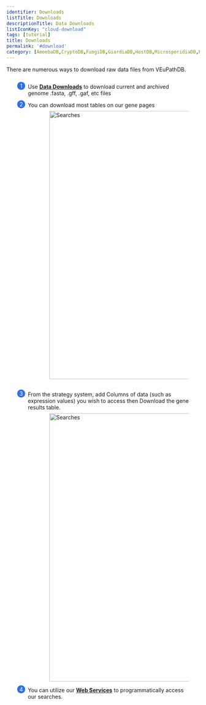 ```yaml
---
identifier: Downloads
listTitle: Downloads
descriptionTitle: Data Downloads
listIconKey: "cloud-download"
tags: [tutorial]
title: Downloads
permalink: '#download'
category: [AmoebaDB,CryptoDB,FungiDB,GiardiaDB,HostDB,MicrosporidiaDB,PiroplasmaDB,PlasmoDB,SchistoDB,ToxoDB,TrichDB,TriTrypDB,VectorBase]
---
```

<style>
  .downloads-feature {
    margin: auto;
  }
  .downloads-feature--panels {
    display: flex;
    flex-wrap: wrap;
    align-items: flex-start;
    counter-reset: panel;
  }
  .downloads-feature--panels > * {
    overflow: hidden;
    margin: 0 2em;
  }
  .downloads-feature--panels > * > div {
    margin-top: 1em;
    margin-left: 2em;
    position: relative;
  }
  .downloads-feature--panels > * img {
    margin-left: 2em;
  }
  .downloads-feature--panels > * > div:before {
    counter-increment: panel;
    content: counter(panel);
    background: #3171d8;
    border-radius: 1em;
    height: 1.5em;
    width: 1.5em;
    display: inline-flex;
    justify-content: center;
    align-items: center;
    margin-right: .5em;
    color: white;
    position: absolute;
    left: -2em;
    top: -0.25em;
  }
  #topright {
    text-align: right;
  }

</style>


<div class="downloads-feature">
<p class="card-text">There are numerous ways to download raw data files from VEuPathDB.</p>

<div class="downloads-feature--panels">
  <div>
    <div>Use <a href="/a/app/downloads/"><b>Data Downloads</b></a> to download current and archived genome .fasta, .gff, .gaf, etc files
  </div>
  <div>
    <div>You can download most tables on our gene pages </div>
      <img style="width: 50em; margin-top: .5em; margin-left: 4em;" src="{{ "/assets/images/resources_tools/download_table.png" | absolute_url }}" alt="Searches"/><br/><br/>
  </div>
  <div>
    <div>From the strategy system, add Columns of data (such as expression values) you wish to access then Download the gene results table. </div>
      <img style="width: 50em; margin-top: .5em; margin-left: 4em;" src="{{ "/assets/images/resources_tools/download_strategy.png" | absolute_url }}" alt="Searches"/>
  </div>
    <div>You can utilize our <a href="/a/app/static-content/webServices.html"><b>Web Services</b></a> to programmatically access our searches.
  </div>
  
</div>
